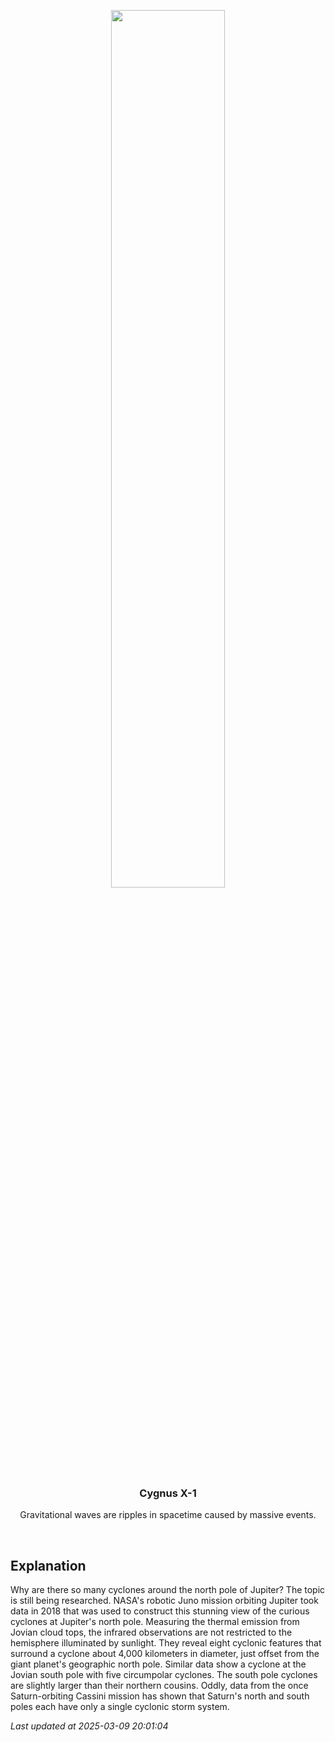 <p align='center'>
    <img src='https://apod.nasa.gov/apod/image/2503/JupiterCyclones_Juno_960.jpg' width='60%' />
    <h3 align="center">Cygnus X-1</h3>
    <p align="center">Gravitational waves are ripples in spacetime caused by massive events.</p>
</p>
<br/>

Explanation
--
Why are there so many cyclones around the north pole of Jupiter? The topic is still being researched.  NASA's robotic Juno mission orbiting Jupiter took data in 2018 that was used to construct this stunning view of the curious cyclones at Jupiter's north pole. Measuring the thermal emission from Jovian cloud tops, the infrared observations are not restricted to the hemisphere illuminated by sunlight. They reveal eight cyclonic features that surround a cyclone about 4,000 kilometers in diameter, just offset from the giant planet's geographic north pole. Similar data show a cyclone at the Jovian south pole with five circumpolar cyclones. The south pole cyclones are slightly larger than their northern cousins. Oddly, data from the once Saturn-orbiting Cassini mission has shown that Saturn's north and south poles each have only a single cyclonic storm system.


*Last updated at 2025-03-09 20:01:04*
